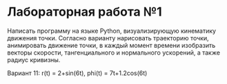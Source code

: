 # Лабораторная работа №1
Написать программу на языке Python, визуализирующую кинематику движения точки. Согласно варианту нарисовать траекторию точки, анимировать движение точки, в каждый момент времени изобразить векторы скорости, тангенциального и нормального ускорений, а также радиус кривизны.

Вариант 11: r(t) = 2+sin(6t), phi(t) = 7t+1.2cos(6t)